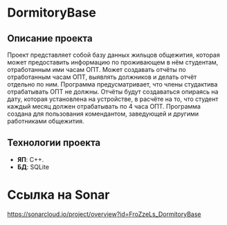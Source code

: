# DormitoryBase

## Описание проекта
Проект представляет собой базу данных жильцов общежития, которая может предоставить информацию по проживающем в нём студентам, отработанным ими часам ОПТ. Может создавать отчёты по отработанным часам ОПТ, выявлять должников и делать отчёт отдельно по ним. Программа предусматривает, что члены студактива отрабатывать ОПТ не должны. Отчёты будут создаваться опираясь на дату, которая установлена на устройстве, в расчёте на то, что студент каждый месяц должен отрабатывать по 4 часа ОПТ. Программа создана для пользования комендантом, заведующей и другими работниками общежития.

## Технологии проекта
- **ЯП**: C++.
- **БД**: SQLite

# Ссылка на Sonar
https://sonarcloud.io/project/overview?id=FroZzeLs_DormitoryBase
